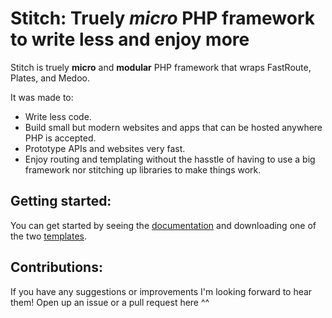 # Stitch: Truely _micro_ PHP framework to write less and enjoy more

Stitch is truely **micro** and **modular** PHP framework that wraps FastRoute, Plates, and Medoo.

It was made to:
- Write less code.
- Build small but modern websites and apps that can be hosted anywhere PHP is accepted.
- Prototype APIs and websites very fast.
- Enjoy routing and templating without the hasstle of having to use a big framework nor stitching up libraries to make things work.

## Getting started:
You can get started by seeing the [documentation](http://stitch.asvvvad.eu.org/) and downloading one of the two [templates](http://stitch.asvvvad.eu.org/#templates).

## Contributions:
If you have any suggestions or improvements I'm looking forward to hear them! Open up an issue or a pull request here ^^
